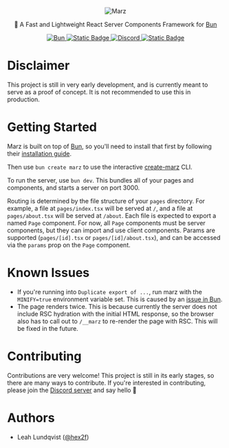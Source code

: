 <br/>
<p align="center">
	<picture>
		<img src="https://raw.githubusercontent.com/hex2f/marz/main/banner.png" alt="Marz">
	</picture>
</p>

<p align="center">
	🚀 A Fast and Lightweight React Server Components Framework for <a href="https://bun.sh/">Bun</a>
</p>

<p align="center">
	<a aria-label="Bun" href="https://bun.sh/">
		<img alt="Bun" src="https://img.shields.io/badge/Built_For-Bun-%23f9f1e1?style=for-the-badge&logo=bun&logoColor=%23f9f1e1">
	</a>
	<a aria-label="License" href="https://github.com/hex2f/marz/blob/main/LICENSE">
		<img alt="Static Badge" src="https://img.shields.io/badge/License-MIT-green?style=for-the-badge">
	</a>
	<a aria-label="Discord" href="https://discord.gg/M6mS2cwXag">
		<img alt="Discord" src="https://img.shields.io/discord/1151245976275800114?style=for-the-badge&logo=discord&logoColor=white&label=Discord&color=%235865F2">
	</a>
	<a aria-label="Sponsor" href="https://github.com/sponsors/hex2f">
		<img alt="Static Badge" src="https://img.shields.io/badge/Sponsor-%23EA4AAA?style=for-the-badge&logo=githubsponsors&logoColor=white">
	</a>
</p>

# Disclaimer

This project is still in very early development, and is currently meant to serve as a proof of concept. It is not recommended to use this in production.

# Getting Started

Marz is built on top of [Bun](https://bun.sh/), so you'll need to install that first by following their [installation guide](https://bun.sh/docs/installation).

Then use `bun create marz` to use the interactive [create-marz](https://github.com/hex2f/marz/tree/main/packages/create-marz) CLI.

To run the server, use `bun dev`. This bundles all of your pages and components, and starts a server on port 3000.

Routing is determined by the file structure of your `pages` directory. For example, a file at `pages/index.tsx` will be served at `/`, and a file at `pages/about.tsx` will be served at `/about`. Each file is expected to export a named `Page` component. For now, all `Page` components must be server components, but they can import and use client components. Params are supported (`pages/[id].tsx` or `pages/[id]/about.tsx`), and can be accessed via the `params` prop on the `Page` component.

# Known Issues

* If you're running into `Duplicate export of ...`, run marz with the `MINIFY=true` environment variable set. This is caused by an [issue in Bun](https://github.com/oven-sh/bun/issues/5344).
* The page renders twice. This is because currently the server does not include RSC hydration with the initial HTML response, so the browser also has to call out to `/__marz` to re-render the page with RSC. This will be fixed in the future.

# Contributing

Contributions are very welcome! This project is still in its early stages, so there are many ways to contribute. If you're interested in contributing, please join the [Discord server](https://discord.gg/M6mS2cwXag) and say hello 👋

# Authors

* Leah Lundqvist ([@hex2f](https://github.com/hex2f))